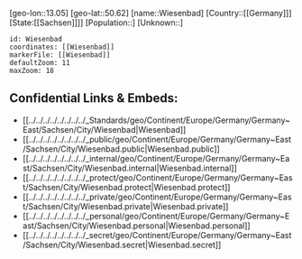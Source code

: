 ﻿---
location: [50.62,13.05]
mapzoom: [7,12] 
mapmarker: city 
type: City
tags:
- geo/City


SpocWebEntityId: 35601
isDeleted: false
confidential: public

---
[geo-lon::13.05]
[geo-lat::50.62]
[name::Wiesenbad]
[Country::[[Germany]]]
[State:[[Sachsen]]]]
[Population::]
[Unknown::]


```leaflet
id: Wiesenbad
coordinates: [[Wiesenbad]]
markerFile: [[Wiesenbad]]
defaultZoom: 11 
maxZoom: 18
```


## Confidential Links & Embeds: 
- [[../../../../../../../../_Standards/geo/Continent/Europe/Germany/Germany~East/Sachsen/City/Wiesenbad|Wiesenbad]] 
- [[../../../../../../../../_public/geo/Continent/Europe/Germany/Germany~East/Sachsen/City/Wiesenbad.public|Wiesenbad.public]] 
- [[../../../../../../../../_internal/geo/Continent/Europe/Germany/Germany~East/Sachsen/City/Wiesenbad.internal|Wiesenbad.internal]] 
- [[../../../../../../../../_protect/geo/Continent/Europe/Germany/Germany~East/Sachsen/City/Wiesenbad.protect|Wiesenbad.protect]] 
- [[../../../../../../../../_private/geo/Continent/Europe/Germany/Germany~East/Sachsen/City/Wiesenbad.private|Wiesenbad.private]] 
- [[../../../../../../../../_personal/geo/Continent/Europe/Germany/Germany~East/Sachsen/City/Wiesenbad.personal|Wiesenbad.personal]] 
- [[../../../../../../../../_secret/geo/Continent/Europe/Germany/Germany~East/Sachsen/City/Wiesenbad.secret|Wiesenbad.secret]] 
